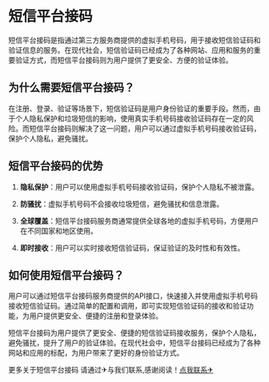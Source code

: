 # 短信平台接码

短信平台接码是指通过第三方服务商提供的虚拟手机号码，用于接收短信验证码和验证信息的服务。在现代社会，短信验证码已经成为了各种网站、应用和服务的重要验证方式，而短信平台接码则为用户提供了更安全、方便的验证体验。

## 为什么需要短信平台接码？

在注册、登录、验证等场景下，短信验证码是用户身份验证的重要手段。然而，由于个人隐私保护和垃圾短信的影响，使用真实手机号码接收验证码存在一定的风险。而短信平台接码则解决了这一问题，用户可以通过虚拟手机号码接收验证码，保护个人隐私，避免骚扰。

## 短信平台接码的优势

1. **隐私保护**：用户可以使用虚拟手机号码接收验证码，保护个人隐私不被泄露。

2. **防骚扰**：虚拟手机号码不会接收垃圾短信，避免骚扰和信息泄露。

3. **全球覆盖**：短信平台接码服务商通常提供全球各地的虚拟手机号码，方便用户在不同国家和地区使用。

4. **即时接收**：用户可以实时接收短信验证码，保证验证的及时性和有效性。

## 如何使用短信平台接码？

用户可以通过短信平台接码服务商提供的API接口，快速接入并使用虚拟手机号码接收短信验证码。通过简单的配置和调用，即可实现短信验证码的接收和验证功能，为用户提供更安全、便捷的注册和登录体验。

短信平台接码为用户提供了更安全、便捷的短信验证码接收服务，保护个人隐私，避免骚扰，提升了用户的验证体验。在现代社会中，短信平台接码已经成为了各种网站和应用的标配，为用户带来了更好的身份验证方式。

更多关于短信平台接码 请通过✈与我们联系,感谢阅读！[点我联系✈](https://ai.k02.cc)